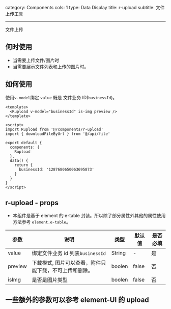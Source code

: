 category: Components
cols: 1
type: Data Display
title: r-upload
subtitle: 文件上传工具

---

文件上传

## 何时使用

- 当需要上传文件/图片时
- 当需要展示文件列表和上传的图片时。

## 如何使用

使用`v-model`绑定 `value` 既是 文件业务 ID(`businessId`)。

```vue
<template>
  <Rupload v-model="businessId" is-img preview />
</template>

<script>
import Rupload from '@/components/r-upload'
import { downloadFileByUrl } from '@/api/file'

export default {
  components: {
    Rupload
  },
  data() {
    return {
      businessId: '1287680650063695873'
    }
  }
}
</script>
```

## r-upload - props

- 本组件是基于 element 的 e-table 封装。所以除了部分属性外其他的属性使用方法参考 `element.e-table`。

| 参数    | 说明                                                   | 类型   | 默认值 | 是否必填 |
| ------- | ------------------------------------------------------ | ------ | ------ | -------- |
| value   | 绑定文件业务 id 列表`businessId`                       | String | -      | 是       |
| preview | 下载模式, 图片可以查看，附件只能下载，不可上传和删除。 | boolen | false  | 否       |
| isImg   | 是否是图片类型                                         | boolen | false  | 否       |

## 一些额外的参数可以参考 element-UI 的 upload
